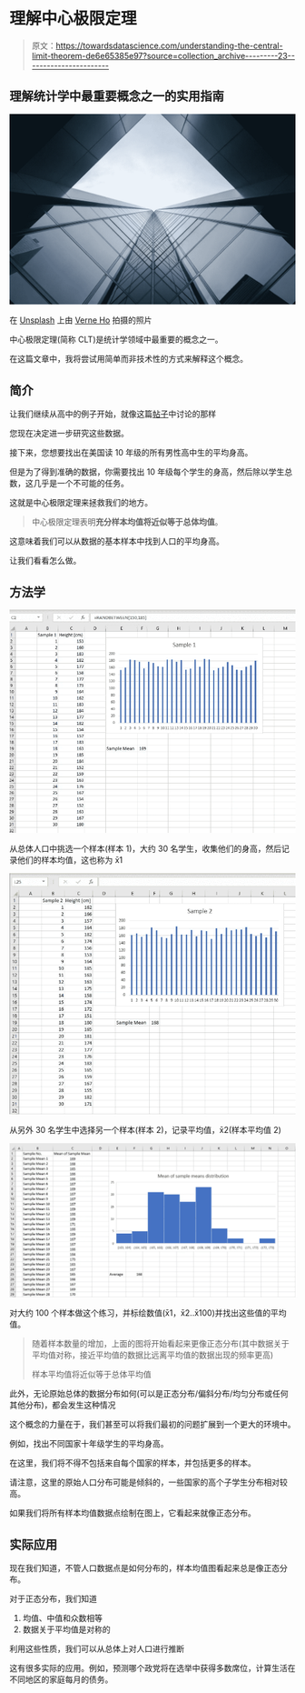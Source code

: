 # 理解中心极限定理

> 原文：<https://towardsdatascience.com/understanding-the-central-limit-theorem-de6e65385e97?source=collection_archive---------23----------------------->

## 理解统计学中最重要概念之一的实用指南

![](img/4873e3e5dcc3e6d01efb9a9d5b02ae00.png)

在 [Unsplash](https://unsplash.com/s/photos/building?utm_source=unsplash&utm_medium=referral&utm_content=creditCopyText) 上由 [Verne Ho](https://unsplash.com/@verneho?utm_source=unsplash&utm_medium=referral&utm_content=creditCopyText) 拍摄的照片

中心极限定理(简称 CLT)是统计学领域中最重要的概念之一。

在这篇文章中，我将尝试用简单而非技术性的方式来解释这个概念。

## **简介**

让我们继续从高中的例子开始，就像这篇[帖子](/linear-regression-101-2fe898297b3)中讨论的那样

您现在决定进一步研究这些数据。

接下来，您想要找出在美国读 10 年级的所有男性高中生的平均身高。

但是为了得到准确的数据，你需要找出 10 年级每个学生的身高，然后除以学生总数，这几乎是一个不可能的任务。

这就是中心极限定理来拯救我们的地方。

> 中心极限定理表明**充分样本均值将近似等于总体均值**。

这意味着我们可以从数据的基本样本中找到人口的平均身高。

让我们看看怎么做。

## 方法学

![](img/26d86f220df67f964fc786e5de8e4f74.png)

从总体人口中挑选一个样本(样本 1)，大约 30 名学生，收集他们的身高，然后记录他们的样本均值，这也称为 x̄1

![](img/b9b6983a52093fd73cb013845a0c037d.png)

从另外 30 名学生中选择另一个样本(样本 2)，记录平均值，x̄2(样本平均值 2)

![](img/a48f809f9a2a7e78a4395598953435c1.png)

对大约 100 个样本做这个练习，并标绘数值(x̄1，x̄2..x̄100)并找出这些值的平均值。

> 随着样本数量的增加，上面的图将开始看起来更像正态分布(其中数据关于平均值对称，接近平均值的数据比远离平均值的数据出现的频率更高)
> 
> 样本平均值将近似等于总体平均值

此外，无论原始总体的数据分布如何(可以是正态分布/偏斜分布/均匀分布或任何其他分布)，都会发生这种情况

这个概念的力量在于，我们甚至可以将我们最初的问题扩展到一个更大的环境中。

例如，找出不同国家十年级学生的平均身高。

在这里，我们将不得不包括来自每个国家的样本，并包括更多的样本。

请注意，这里的原始人口分布可能是倾斜的，一些国家的高个子学生分布相对较高。

如果我们将所有样本均值数据点绘制在图上，它看起来就像正态分布。

## 实际应用

现在我们知道，不管人口数据点是如何分布的，样本均值图看起来总是像正态分布。

对于正态分布，我们知道

1.  均值、中值和众数相等
2.  数据关于平均值是对称的

利用这些性质，我们可以从总体上对人口进行推断

这有很多实际的应用。例如，预测哪个政党将在选举中获得多数席位，计算生活在不同地区的家庭每月的债务。